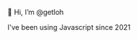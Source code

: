 👋 Hi, I’m @getloh

I've been using Javascript since 2021


<!---
getloh/getloh is a ✨ special ✨ repository because its `README.md` (this file) appears on your GitHub profile.
You can click the Preview link to take a look at your changes.
--->
